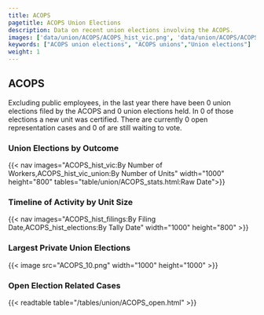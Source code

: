```yaml
---
title: ACOPS
pagetitle: ACOPS Union Elections
description: Data on recent union elections involving the ACOPS.
images: ['data/union/ACOPS/ACOPS_hist_vic.png', 'data/union/ACOPS/ACOPS_hist_size.png', 'data/union/ACOPS/ACOPS_10.png']
keywords: ["ACOPS union elections", "ACOPS unions","Union elections"]
weight: 1
---
```

##  ACOPS

Excluding public employees, in the last year there have been 0 union elections filed by the ACOPS and 0 union elections held. In 0 of those elections a new unit was certified. There are currently 0 open representation cases and 0 of are still waiting to vote.

### Union Elections by Outcome
{{< nav images="ACOPS_hist_vic:By Number of Workers,ACOPS_hist_vic_union:By Number of Units" width="1000" height="800" tables="table/union/ACOPS_stats.html:Raw Date">}}

### Timeline of Activity by Unit Size
{{< nav images="ACOPS_hist_filings:By Filing Date,ACOPS_hist_elections:By Tally Date" width="1000" height="800" >}}

### Largest Private Union Elections
{{< image src="ACOPS_10.png" width="1000" height="1000"  >}}

### Open Election Related Cases
{{< readtable table="/tables/union/ACOPS_open.html" >}}

